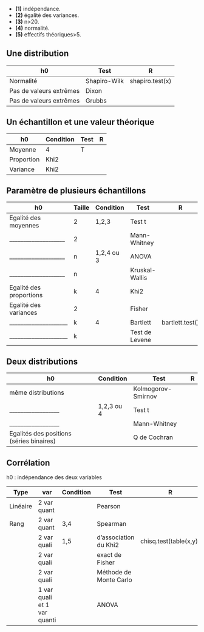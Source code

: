 * **(1)** indépendance.
* **(2)** égalité des variances.
* **(3)** n>20.
* **(4)** normalité.
* **(5)** effectifs théoriques>5.

## Une distribution

| h0 | Test | R |
|---|---|---|
| Normalité | Shapiro-Wilk | shapiro.test(x) |
| Pas de valeurs extrêmes | Dixon | |
| Pas de valeurs extrêmes | Grubbs | |

## Un échantillon et une valeur théorique

| h0 | Condition | Test | R |
|---|---|---|---|
| Moyenne | 4 | T | |
| Proportion | Khi2 | |
| Variance | Khi2 | |

## Paramètre de plusieurs échantillons

| h0 | Taille | Condition | Test | R |
|---|---|---|---|---|
| Egalité des moyennes | 2 | 1,2,3 | Test t | |
| ____________________ | 2 | | Mann-Whitney | |
| ____________________ | n | 1,2,4 ou 3 | ANOVA | |
| ____________________ | n | | Kruskal-Wallis | |
| Egalité des proportions | k | 4 | Khi2 | |
| Egalité des variances | 2 | | Fisher | |
| _____________________ | k | 4 | Bartlett | bartlett.test() |
| _____________________ | k | | Test de Levene | |

## Deux distributions

| h0 | Condition | Test | R |
|---|---|---|---|
| même distributions | | Kolmogorov-Smirnov | |
| __________________ | 1,2,3 ou 4 | Test t | 
| __________________ | | Mann-Whitney |
| Egalités des positions (séries binaires) | | Q de Cochran |

## Corrélation

h0 : indépendance des deux variables

| Type | var | Condition | Test | R |
|---|---|---|---|---|
| Linéaire | 2 var quant | | Pearson | |
| Rang | 2 var quant | 3,4 | Spearman | |
| | 2 var quali | 1,5 | d’association du Khi2 | chisq.test(table(x,y)) |
| | 2 var quali |  | exact de Fisher | |
| | 2 var quali |  | Méthode de Monte Carlo | |
| | 1 var quali et 1 var quanti | | ANOVA | |
